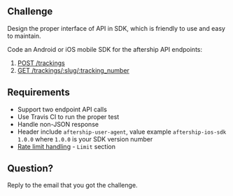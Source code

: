 ## Challenge

Design the proper interface of API in SDK, which is friendly to use and easy to maintain.

Code an Android or iOS mobile SDK for the aftership API endpoints:

1. [POST /trackings](https://www.aftership.com/docs/api/4/trackings/post-trackings)
2. [GET /trackings/:slug/:tracking_number](https://www.aftership.com/docs/api/4/trackings/get-trackings-slug-tracking_number)


## Requirements

- Support two endpoint API calls
- Use Travis CI to run the proper test
- Handle non-JSON response 
- Header include `aftership-user-agent`, value example `aftership-ios-sdk 1.0.0` where `1.0.0` is your SDK version number
- [Rate limit handling](https://www.aftership.com/docs/api/4) - `Limit` section

## Question?
Reply to the email that you got the challenge.


